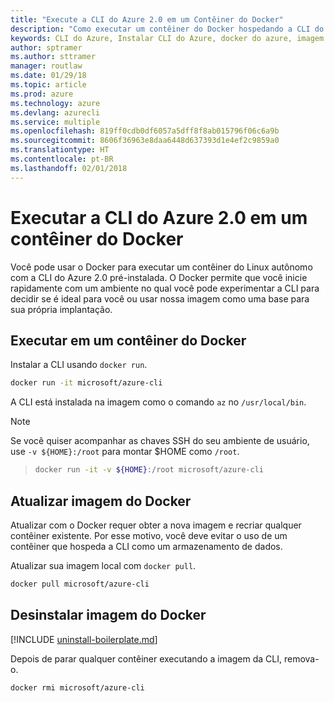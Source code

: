 ```yaml
---
title: "Execute a CLI do Azure 2.0 em um Contêiner do Docker"
description: "Como executar um contêiner do Docker hospedando a CLI do Azure 2.0"
keywords: CLI do Azure, Instalar CLI do Azure, docker do azure, imagem do docker do azure,
author: sptramer
ms.author: sttramer
manager: routlaw
ms.date: 01/29/18
ms.topic: article
ms.prod: azure
ms.technology: azure
ms.devlang: azurecli
ms.service: multiple
ms.openlocfilehash: 819ff0cdb0df6057a5dff8f8ab015796f06c6a9b
ms.sourcegitcommit: 8606f36963e8daa6448d637393d1e4ef2c9859a0
ms.translationtype: HT
ms.contentlocale: pt-BR
ms.lasthandoff: 02/01/2018
---
```

# <a name="run-azure-cli-20-in-a-docker-container"></a>Executar a CLI do Azure 2.0 em um contêiner do Docker

Você pode usar o Docker para executar um contêiner do Linux autônomo com a CLI do Azure 2.0 pré-instalada. O Docker permite que você inicie rapidamente com um ambiente no qual você pode experimentar a CLI para decidir se é ideal para você ou usar nossa imagem como uma base para sua própria implantação.

## <a name="run-in-a-docker-container"></a>Executar em um contêiner do Docker

Instalar a CLI usando `docker run`.

   ```bash
   docker run -it microsoft/azure-cli
   ```

A CLI está instalada na imagem como o comando `az` no `/usr/local/bin`.

> [!NOTE]
> Se você quiser acompanhar as chaves SSH do seu ambiente de usuário, use `-v ${HOME}:/root` para montar $HOME como `/root`.

> ```bash
> docker run -it -v ${HOME}:/root microsoft/azure-cli
> ```

## <a name="update-docker-image"></a>Atualizar imagem do Docker

Atualizar com o Docker requer obter a nova imagem e recriar qualquer contêiner existente. Por esse motivo, você deve evitar o uso de um contêiner que hospeda a CLI como um armazenamento de dados.

Atualizar sua imagem local com `docker pull`.

```bash
docker pull microsoft/azure-cli
```

## <a name="uninstall-docker-image"></a>Desinstalar imagem do Docker

[!INCLUDE [uninstall-boilerplate.md](includes/uninstall-boilerplate.md)]

Depois de parar qualquer contêiner executando a imagem da CLI, remova-o.

```bash
docker rmi microsoft/azure-cli
```
